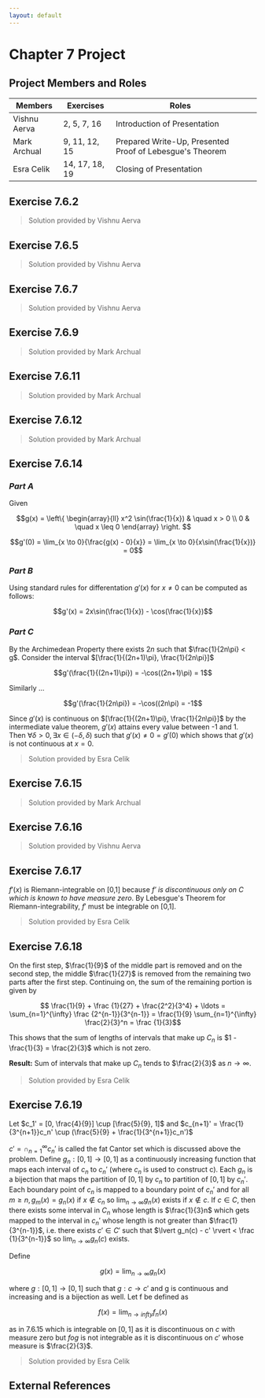 ```yaml
---
layout: default
---
```


<script type="text/x-mathjax-config">
  MathJax.Hub.Config({
    tex2jax: {
      inlineMath: [ ['$','$'], ["\\(","\\)"] ],
      processEscapes: true
    }
  });
</script>

<script src='https://cdnjs.cloudflare.com/ajax/libs/mathjax/2.7.5/MathJax.js?config=TeX-MML-AM_CHTML' async></script>


# Chapter 7 Project

## Project Members and Roles

| Members      	| Exercises      	| Roles                                                   	|   	|
|--------------	|----------------	|---------------------------------------------------------	|---	|
| Vishnu Aerva 	| 2, 5, 7, 16    	| Introduction of Presentation                            	|   	|
| Mark Archual 	| 9, 11, 12, 15  	| Prepared Write-Up, Presented Proof of Lebesgue's Theorem 	|   	|
| Esra Celik   	| 14, 17, 18, 19 	| Closing of Presentation                                 	|   	|

## Exercise 7.6.2

> Solution provided by Vishnu Aerva

## Exercise 7.6.5

> Solution provided by Vishnu Aerva

## Exercise 7.6.7

> Solution provided by Vishnu Aerva

## Exercise 7.6.9

> Solution provided by Mark Archual

## Exercise 7.6.11

> Solution provided by Mark Archual

## Exercise 7.6.12

> Solution provided by Mark Archual

## Exercise 7.6.14

### _Part A_

Given 

$$g(x) = \left\{
        \begin{array}{ll}
            x^2 \sin(\frac{1}{x}) & \quad x > 0 \\
            0 & \quad x \leq 0
        \end{array}
    \right.
$$

$$g'(0) = \lim_{x \to 0}{\frac{g(x) - 0}{x}} = \lim_{x \to 0}{x\sin(\frac{1}{x})} = 0$$    

### _Part B_

Using standard rules for differentation $g'(x)$ for $x \neq 0$ can be computed as follows:

$$g'(x) = 2x\sin(\frac{1}{x}) - \cos(\frac{1}{x})$$

### _Part C_

By the Archimedean Property there exists $2n$ such that $\frac{1}{2n\pi} < g$.  Consider the interval $[\frac{1}{(2n+1)\pi}, \frac{1}{2n\pi}]$

$$g'(\frac{1}{(2n+1)\pi}) = -\cos((2n+1)\pi) = 1$$

Similarly $\ldots$

$$g'(\frac{1}{2n\pi}) = -\cos((2n\pi) = -1$$

Since $g'(x)$ is continuous on $[\frac{1}{(2n+1)\pi}, \frac{1}{2n\pi}]$ by the intermediate value theorem, $g'(x)$ attains every value between -1 and 1.  Then $\forall \delta > 0, \exists x \in (-\delta, \delta)$ such that $g'(x) \neq 0 = g'(0)$ which shows that $g'(x)$ is not continuous at $x=0$.

> Solution provided by Esra Celik

## Exercise 7.6.15

> Solution provided by Mark Archual

## Exercise 7.6.16

> Solution provided by Vishnu Aerva

## Exercise 7.6.17

$f'(x)$ is Riemann-integrable on [0,1] because _$f'$ is discontinuous only on C which is known to have measure zero_.  By Lebesgue's Theorem for Riemann-integrability, $f'$ must be integrable on [0,1].

> Solution provided by Esra Celik

## Exercise 7.6.18

On the first step, $\frac{1}{9}$ of the middle part is removed and on the second step, the middle $\frac{1}{27}$ is removed from the remaining two parts after the first step. Continuing on, the sum of the remaining portion is given by

$$ \frac{1}{9} + \frac {1}{27} + \frac{2^2}{3^4} + \ldots = \sum_{n=1}^{\infty} \frac {2^{n-1}}{3^{n-1}} = \frac{1}{9} \sum_{n=1}^{\infty} \frac{2}{3}^n = \frac {1}{3}$$

This shows that the sum of lengths of intervals that make up $C_n$ is $1 - \frac{1}{3} = \frac{2}{3}$ which is not zero.

__Result:__ Sum of intervals that make up $C_n$ tends to $\frac{2}{3}$ as $n \to \infty$.

> Solution provided by Esra Celik

## Exercise 7.6.19

Let $c_1' = [0, \frac{4}{9}] \cup [\frac{5}{9}, 1]$ and $c_{n+1}' = \frac{1}{3^{n+1}}c_n' \cup (\frac{5}{9} + \frac{1}{3^{n+1}}c_n')$

$c' = \cap_{n=1}^{\infty} c_n'$ is called the fat Cantor set which is discussed above the problem.  Define $g_n: [0,1] \to [0,1]$ as a continuously increasing function that maps each interval of $c_n$ to $c_n'$ (where $c_n$ is used to construct c).  Each $g_n$ is a bijection that maps the partition of $[0,1]$ by $c_n$ to partition of $[0,1]$ by $c_n'$.  Each boundary point of $c_n$ is mapped to a boundary point of $c_n'$ and for all $m \geq n, g_m(x) = g_n(x)$ if $x \notin c_n$ so $\lim_{n \to \infty} g_n(x)$ exists if $x \notin c$.  If $c \in C$, then there exists some interval in $C_n$ whose length is $\frac{1}{3}n$ which gets mapped to the interval in $c_n'$ whose length is not greater than $\frac{1}{3^{n-1}}$, i.e. there exists $c' \in C'$ such that $\lvert g_n(c) - c' \rvert < \frac {1}{3^{n-1}}$ so $\lim_{n \to \infty} g_n(c)$ exists.

Define

$$ g(x) = \lim_{n \to \infty} g_n(x)$$

where $g: [0,1] \to [0,1]$ such that $g: c \to c'$ and g is continuous and increasing and is a bijection as well.  Let f be defined as 

$$f(x) = \lim_{n \to infty}f_n(x)$$

as in 7.6.15 which is integrable on $[0,1]$ as it is discontinuous on $c$ with measure zero but $f o g$ is not integrable as it is discontinuous on $c'$ whose measure is $\frac{2}{3}$.

> Solution provided by Esra Celik

## External References
